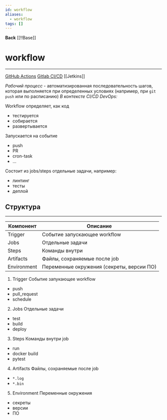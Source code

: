 ```yaml
---
id: workflow
aliases:
  - workflow
tags: []
---
```

**Back**
    [[!!Base]]

# workflow
---

[GitHub Actions](gh-actions)
[Gitlab CI/CD](gitlab-ci-cd)
[[Jetkins]]

*Рабочий процесс* - автоматизированная последовательность шагов, которая выполняется при определенных условиях (например, при `git push` или по расписанию)
 *В контексте CI/CD DevOps:*

Workflow определяет, как код
- тестируется
- собирается
- развертывается

Запускается на событие
- push
- PR
- cron-task
- ...

Состоит из jobs/steps отдельные задачи, например:
- линтинг
- тесты
- деплой


## Структура
---
| Компонент   | Описание                                  |
|-------------|-------------------------------------------|
| Trigger     | Событие запускающее workflow              |
| Jobs        | Отдельные задачи                          |
| Steps       | Команды внутри                            |
| Artifacts   | Файлы, сохраняемые после job              |
| Environment | Переменные окружения (секреты, версии ПО) |


1. Trigger
Событие запукающее workflow
- push
- pull_request
- schedule

2. Jobs
Отдельные задачи
- test
- build
- deploy

3. Steps
Команды внутри job
- run
- docker build
- pytest

4. Artifacts
Файлы, сохраняемые после job
- `*.log`
- `*.bin`

5. Environment
Переменные окружения
- секреты
- версии
- ПО
